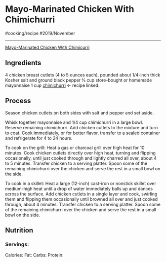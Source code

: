 # Mayo-Marinated Chicken With Chimichurri
#cooking/recipe #2019/November
- - - -
[Mayo-Marinated Chicken With Chimicurri](https://cooking.nytimes.com/recipes/1020543-mayo-marinated-chicken-with-chimichurri)

## Ingredients
4 chicken breast cutlets (4 to 5 ounces each), pounded about 1/4-inch thick
Kosher salt and ground black pepper
⅓ cup store-bought or homemade mayonnaise
1 cup [chimichurri](bear://x-callback-url/open-note?id=7F587924-DA30-4880-AC84-526A54C94510-1131-00001D026FA788DA) <- recipe linked.

## Process
Season chicken cutlets on both sides with salt and pepper and set aside.

Whisk together mayonnaise and 1/4 cup chimichurri in a large bowl. Reserve remaining chimichurri. Add chicken cutlets to the mixture and turn to coat. Cook immediately, or for better flavor, transfer to a sealed container and refrigerate for 4 to 24 hours.

To cook on the grill: Heat a gas or charcoal grill over high heat for 10 minutes. Cook chicken cutlets directly over high heat, turning and flipping occasionally, until just cooked through and lightly charred all over, about 4 to 5 minutes. Transfer chicken to a serving platter. Spoon some of the remaining chimichurri over the chicken and serve the rest in a small bowl on the side.

To cook in a skillet: Heat a large (12-inch) cast-iron or nonstick skillet over medium-high heat until a drop of water immediately balls up and dances across the surface. Add chicken cutlets in a single layer and cook, swirling them and flipping them occasionally until browned all over and just cooked through, about 4 minutes. Transfer chicken to a serving platter. Spoon some of the remaining chimichurri over the chicken and serve the rest in a small bowl on the side.

## Nutrition
### Servings:
Calories: 
Fat: 
Carbs: 
Protein: 